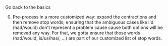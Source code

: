 Go back to the basics

0. Pre-process in a more customized way: expand the contractions and then remove
stop words; ensuring that the ambiguous cases like i'd (had/would) don't 
represent a problem cause cause both options will be removed any way. For that,
we gotta ensure that those words (had/would, is/us/has/, ...) are part of our 
customized list of stop words.

